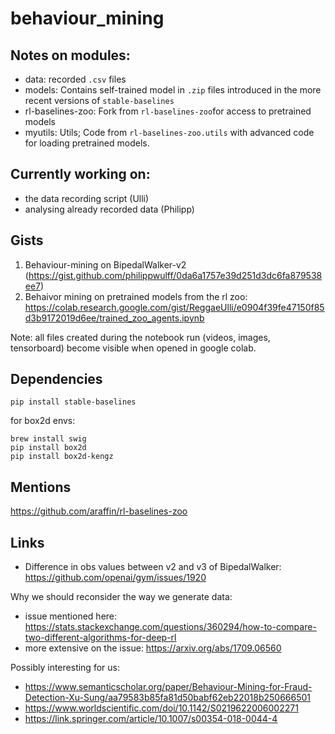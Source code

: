 # behaviour_mining

## Notes on modules:
- data: recorded `.csv` files
- models: Contains self-trained model in `.zip` files introduced in the more recent versions of `stable-baselines`
- rl-baselines-zoo: Fork from `rl-baselines-zoo`for access to pretrained models
- myutils: Utils; Code from `rl-baselines-zoo.utils` with advanced code for loading pretrained models.

## Currently working on:
- the data recording script (Ulli)
- analysing already recorded data (Philipp)

## Gists

1. Behaviour-mining on BipedalWalker-v2 (https://gist.github.com/philippwulff/0da6a1757e39d251d3dc6fa879538ee7)
2. Behaivor mining on pretrained models from the rl zoo:
https://colab.research.google.com/gist/ReggaeUlli/e0904f39fe47150f85d3b9172019d6ee/trained_zoo_agents.ipynb

Note: all files created during the notebook run (videos, images, tensorboard) become visible when opened in google colab.

## Dependencies

```
pip install stable-baselines
```

for box2d envs:
```
brew install swig
pip install box2d
pip install box2d-kengz
```

## Mentions

https://github.com/araffin/rl-baselines-zoo

## Links

- Difference in obs values between v2 and v3 of BipedalWalker: https://github.com/openai/gym/issues/1920

Why we should reconsider the way we generate data:
- issue mentioned here: https://stats.stackexchange.com/questions/360294/how-to-compare-two-different-algorithms-for-deep-rl
- more extensive on the issue: https://arxiv.org/abs/1709.06560

Possibly interesting for us:
- https://www.semanticscholar.org/paper/Behaviour-Mining-for-Fraud-Detection-Xu-Sung/aa79583b85fa81d50babf62eb22018b250666501
- https://www.worldscientific.com/doi/10.1142/S0219622006002271
- https://link.springer.com/article/10.1007/s00354-018-0044-4
